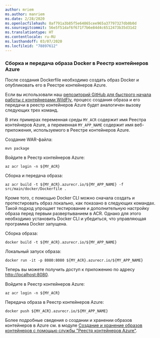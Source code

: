 ```yaml
---
author: mriem
ms.author: manriem
ms.date: 2/28/2020
ms.openlocfilehash: 8af791a3b85f5e64865cee965a37797327db0b0d
ms.sourcegitcommit: 56e5f51daf6f671f7b6e84d4c6512473b35d31d2
ms.translationtype: HT
ms.contentlocale: ru-RU
ms.lasthandoff: 03/07/2020
ms.locfileid: "78897612"
---
```

### <a name="build-and-push-the-docker-image-to-azure-container-registry"></a>Сборка и передача образа Docker в Реестр контейнеров Azure

После создания Dockerfile необходимо создать образ Docker и опубликовать его в Реестре контейнеров Azure.

Если вы использовали наш [репозиторий GitHub для быстрого начала работы с контейнерами WildFly](https://github.com/Azure/wildfly-container-quickstart), процесс создания образа и его передачи в реестр контейнеров Azure будет аналогичен вызову следующих трех команд.

В этих примерах переменная среды `MY_ACR` содержит имя Реестра контейнеров Azure, а переменная `MY_APP_NAME` содержит имя веб-приложения, используемого в Реестре контейнеров Azure.

Создание WAR-файла:

```shell
mvn package
```

Войдите в Реестр контейнеров Azure:

```shell
az acr login -n ${MY_ACR}
```

Сборка и передача образа:

```shell
az acr build -t ${MY_ACR}.azurecr.io/${MY_APP_NAME} -f src/main/docker/Dockerfile .
```

Кроме того, с помощью Docker CLI можно сначала создать и протестировать образ локально, как показано в следующих командах. Такой подход упрощает тестирование и дополнительную настройку образа перед первым развертыванием в ACR. Однако для этого необходимо установить Docker CLI и убедиться, что управляющая программа Docker запущена.

Сборка образа:

```shell
docker build -t ${MY_ACR}.azurecr.io/${MY_APP_NAME}
```

Локальный запуск образа:

```shell
docker run -it -p 8080:8080 ${MY_ACR}.azurecr.io/${MY_APP_NAME}
```

Теперь вы можете получить доступ к приложению по адресу [http://localhost:8080](http://localhost:8080).

Войдите в Реестр контейнеров Azure:

```shell
az acr login -n ${MY_ACR}
```

Передача образа в Реестр контейнеров Azure:

```shell
docker push ${MY_ACR}.azurecr.io/${MY_APP_NAME}
```

Более подробные сведения о создании и хранении образов контейнеров в Azure см. в модуле [Создание и хранение образов контейнеров с помощью службы "Реестр контейнеров Azure"](https://docs.microsoft.com/learn/modules/build-and-store-container-images/).
